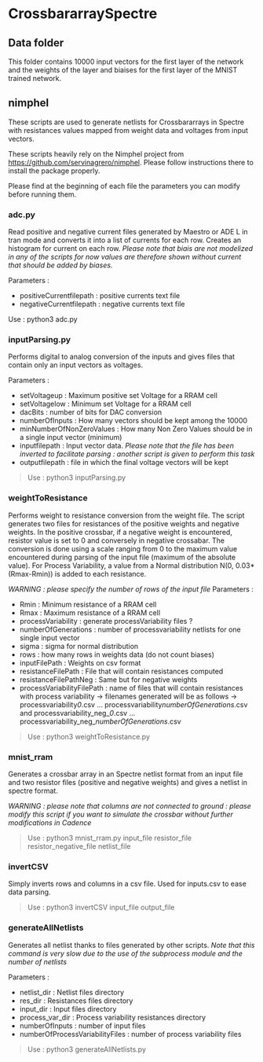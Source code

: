 # CrossbararraySpectre

## Data folder 

This folder contains 10000 input vectors for the first layer of the network and the weights of the layer and biaises for the first layer of the MNIST trained network. 



## nimphel

These scripts are used to generate netlists for Crossbararrays in Spectre with resistances values mapped from weight data and voltages from input vectors. 

These scripts heavily rely on the Nimphel project from https://github.com/servinagrero/nimphel. Please follow instructions there to install the package properly.

Please find at the beginning of each file the parameters you can modify before running them.

### adc.py 

Read positive and negative current files generated by Maestro or ADE L in tran mode and converts it into a list of currents for each row. Creates an histogram for current on each row. *Please note that biais are not modelized in any of the scripts for now values are therefore shown without current that should be added by biases.*

Parameters : 
- positiveCurrentfilepath : positive currents text file
- negativeCurrentfilepath : negative currents text file

Use : python3 adc.py


### inputParsing.py 

Performs digital to analog conversion of the inputs and gives files that contain only an input vectors as voltages.

Parameters : 
- setVoltageup : Maximum positive set Voltage for a RRAM cell
- setVoltagelow : Minimum set Voltage for a RRAM cell
- dacBits : number of bits for DAC conversion
- numberOfInputs : How many vectors should be kept among the 10000
- minNumberOfNonZeroValues : How many Non Zero Values should be in a single input vector (minimum)
- inputfilepath : Input vector data. *Please note that the file has been inverted to facilitate parsing : another script is given to perform this task*
- outputfilepath : file in which the final voltage vectors will be kept

> Use : python3 inputParsing.py

### weightToResistance

Performs weight to resistance conversion from the weight file. The script generates two files for resistances of the positive weights and negative weights. In the positive crossbar, if a negative weight is encountered, resistor value is set to 0 and conversely in negative crossabar. The conversion is done using a scale ranging from 0 to the maximum value encountered during parsing of the input file (maximum of the absolute value). For Process Variability, a value from a Normal distribution N(0, 0.03*(Rmax-Rmin)) is added to each resistance. 

*WARNING : please specify the number of rows of the input file*
Parameters :
- Rmin : Minimum resistance of a RRAM cell
- Rmax : Maximum resistance of a RRAM cell
- processVariability : generate processVariability files ?
- numberOfGenerations : number of processvariability netlists for one single input vector
- sigma : sigma for normal distribution
- rows : how many rows in weights data (do not count biases)
- inputFilePath : Weights on csv format
- resistanceFilePath : File that will contain resistances computed 
- resistanceFilePathNeg : Same but for negative weights
- processVariabilityFilePath : name of files that will contain resistances with process variability -> filenames generated will be as follows -> processvariability*0*.csv ... processvariability*numberOfGenerations*.csv and processvariability_neg_*0*.csv ... processvariability_neg_*numberOfGenerations*.csv

> Use : python3 weightToResistance.py

### mnist_rram

Generates a crossbar array in an Spectre netlist format from an input file and two resistor files (positive and negative weights) and gives a netlist in spectre format. 

*WARNING : please note that columns are not connected to ground : please modify this script if you want to simulate the crossbar without further modifications in Cadence*

> Use : python3 mnist_rram.py input_file resistor_file resistor_negative_file netlist_file

### invertCSV

Simply inverts rows and columns in a csv file. Used for inputs.csv to ease data parsing.

> Use : python3 invertCSV input_file output_file

### generateAllNetlists

Generates all netlist thanks to files generated by other scripts. *Note that this command is very slow due to the use of the subprocess module and the number of netlists*

Parameters :
- netlist_dir : Netlist files directory
- res_dir : Resistances files directory
- input_dir : Input files directory
- process_var_dir : Process variability resistances directory
- numberOfInputs : number of input files
- numberOfProcessVariabilityFiles : number of process variability files

> Use : python3 generateAllNetlists.py